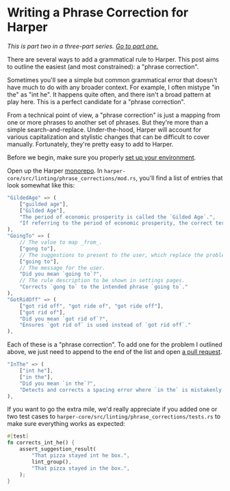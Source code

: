 # Writing a Phrase Correction for Harper

_This is part two in a three-part series.
[Go to part one.](./writing_a_grammatical_rule_for_harper)_

There are several ways to add a grammatical rule to Harper.
This post aims to outline the easiest (and most constrained): a "phrase correction".

Sometimes you'll see a simple but common grammatical error that doesn't have much to do with any broader context.
For example, I often mistype "in the" as "int he".
It happens quite often, and there isn't a broad pattern at play here.
This is a perfect candidate for a "phrase correction".

From a technical point of view, a "phrase correction" is just a mapping from one or more phrases to another set of phrases.
But they're more than a simple search-and-replace.
Under-the-hood, Harper will account for various capitalization and stylistic changes that can be difficult to cover manually.
Fortunately, they're pretty easy to add to Harper.

Before we begin, make sure you properly [set up your environment](https://writewithharper.com/docs/contributors/environment).

Open up the Harper [monorepo](https://github.com/automattic/harper).
In `harper-core/src/linting/phrase_corrections/mod.rs`, you'll find a list of entries that look somewhat like this:

```rust
"GildedAge" => (
    ["guilded age"],
    ["Gilded Age"],
    "The period of economic prosperity is called the `Gilded Age`.",
    "If referring to the period of economic prosperity, the correct term is `Gilded Age`."
),
"GoingTo" => (
    // The value to map _from_.
    ["gong to"], 
    // The suggestions to present to the user, which replace the problematic text.
    ["going to"], 
    // The message for the user.
    "Did you mean `going to`?",
    // The rule description to be shown in settings pages.
    "Corrects `gong to` to the intended phrase `going to`."
),
"GotRidOff" => (
    ["got rid off", "got ride of", "got ride off"],
    ["got rid of"],
    "Did you mean `got rid of`?",
    "Ensures `got rid of` is used instead of `got rid off`."
),
```

Each of these is a "phrase correction".
To add one for the problem I outlined above, we just need to append to the end of the list and open [a pull request](./never_wait).

```rust
"InThe" => (
    ["int he"],
    ["in the"],
    "Did you mean `in the`?",
    "Detects and corrects a spacing error where `in the` is mistakenly written as `int he`. Proper spacing is essential for readability and grammatical correctness in common phrases."
),
```

If you want to go the extra mile, we'd really appreciate if you added one or two test cases to `harper-core/src/linting/phrase_corrections/tests.rs` to make sure everything works as expected:

```rust
#[test]
fn corrects_int_he() {
    assert_suggestion_result(
        "That pizza stayed int he box.",
        lint_group(),
        "That pizza stayed in the box.",
    );
}
```
